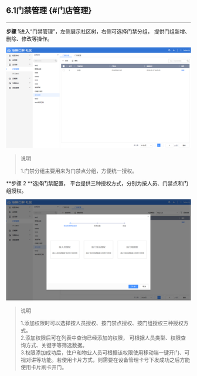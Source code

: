 ## 6.1门禁管理 {#门店管理}

---

**步骤 1**进入“门禁管理”，左侧展示社区树，右侧可选择门禁分组， 提供门组新增、删除、修改等操作。

![](/assets/men-jin-guan-li.png)

> 说明
>
> 1.门禁分组主要用来为门禁点分组，方便统一授权。

**步骤 2 **选择门禁配置， 平台提供三种授权方式，分别为按人员、门禁点和门组授权。

![](/assets/men-jin-pei-zhi.png)

> 说明
>
> 1.添加权限时可以选择按人员授权、按门禁点授权、按门组授权三种授权方式。  
> 2.添加权限后可在列表中查询已经添加的权限， 可根据人员类型、权限查询方式、关键字等筛选数据。  
> 3.权限添加成功后，住户和物业人员可根据该权限使用移动端一键开门、可视对讲等功能。若使用卡片方式，则需要在设备管理卡号下发成功之后方能使用卡片刷卡开门。



